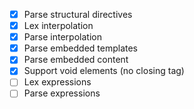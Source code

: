 - [x] Parse structural directives
- [x] Lex interpolation
- [x] Parse interpolation
- [x] Parse embedded templates
- [x] Parse embedded content
- [x] Support void elements (no closing tag)
- [ ] Lex expressions
- [ ] Parse expressions

